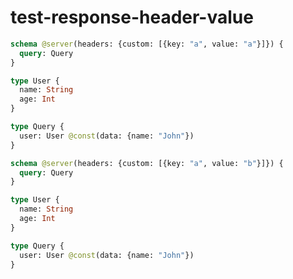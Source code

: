 # test-response-header-value

```graphql @server
schema @server(headers: {custom: [{key: "a", value: "a"}]}) {
  query: Query
}

type User {
  name: String
  age: Int
}

type Query {
  user: User @const(data: {name: "John"})
}
```

```graphql @server
schema @server(headers: {custom: [{key: "a", value: "b"}]}) {
  query: Query
}

type User {
  name: String
  age: Int
}

type Query {
  user: User @const(data: {name: "John"})
}
```
